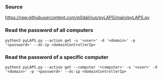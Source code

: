 ### Source
https://raw.githubusercontent.com/p0dalirius/pyLAPS/main/pyLAPS.py  

### Read the password of all computers
```
python3 pyLAPS.py --action get -u '<user>' -d '<domain>' -p '<password>' --dc-ip <domainControllerIp>
```

### Read the password of a specific computer
```
python3 pyLAPS.py --action get --computer '<computer>' -u '<user>' -d '<domain>' -p '<password>' --dc-ip <domainControllerIp>
```

